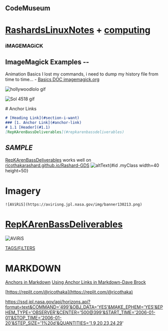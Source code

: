 
## CodeMuseum




# [RashardsLinuxNotes](https://ricothakarashard.github.io/linux/) + [computing](https://ricothakarashard.github.io/Computing)

### iMAGEMAGiCK
## ImageMagick Examples --
 Animation Basics
I lost my commands, i need to dump my history file from time to time... -  [Basics DOC imagemagick.org](https://usage.imagemagick.org/anim_basics/#gif_anim)


<div class="tupperware" markdown="1">

![hollywoodlolo gif](https://archive.org/download/hollywoodlolo/hollywoodlolo.gif)

![Sol 4518 gif](https://raw.githubusercontent.com/ricoThakarashard/rashardmro/refs/heads/master/assets/img/Sol4518.gif)

</div>
# Anchor Links

```markdown
# [Heading Link](#section-i-want)
### [1. Anchor Link](#anchor-link)
# 1.1 [Header](#1.1)
[RepKArenBassDeliverables](#repkarenbassdeliverables)
```

## _SAMPLE_

[RepKArenBassDeliverables](#repkarenbassdeliverables) works well on [ricothakarashard.github.io/Rashard-GDS](https://ricothakarashard.github.io/Rashard-GDS#repkarenbassdeliverables)
![altText](myImage.png){#id .myClass width=40 height=50}
# Imagery 
```
![AViRiS](https://avirisng.jpl.nasa.gov/img/banner130213.png)
```
# [RepKArenBassDeliverables](https://x.com/RicoThaka/status/1885490358324519039)
![AViRiS](https://avirisng.jpl.nasa.gov/img/banner130213.png)

[TAGS/FiLTERS](https://jekyllrb.com/docs/liquid/tags/)
# MARKDOWN
[Anchors in Markdown](https://gist.github.com/asabaylus/3071099) [Using Anchor Links in Markdown-Dave Brock](https://www.daveabrock.com/2018/03/04/using-anchor-links-in-markdown/)

[https://replit.com/@ricothaka](https://replit.com/@ricothaka)

https://ssd.jpl.nasa.gov/api/horizons.api?format=text&COMMAND='499'&OBJ_DATA='YES'&MAKE_EPHEM='YES'&EPHEM_TYPE='OBSERVER'&CENTER='500@399'&START_TIME='2006-01-01'&STOP_TIME='2006-01-20'&STEP_SIZE='1%20d'&QUANTITIES='1,9,20,23,24,29'

